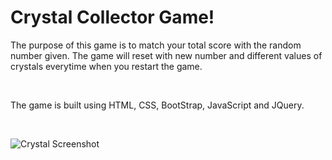 # Crystal Collector Game!
<p>The purpose of this game is to match your total score with the random number given. The game will reset with new number and different values of crystals everytime when you restart the game.</p>
<br>
<p>The game is built using HTML, CSS, BootStrap, JavaScript and JQuery.</p>
<br>

![Crystal Screenshot](https://github.com/vidhi27/unit-4-game/blob/master/assets/images/crystal.png)

